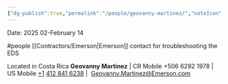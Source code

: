 ```yaml
---
{"dg-publish":true,"permalink":"/people/geovanny-martinez/","noteIcon":"","created":"2025-07-07T14:23:46.206-05:00"}
---
```


Date: 2025 02-February 14

#people 
[[Contractors/Emerson\|Emerson]] contact for troubleshooting the EDS

Located in Costa Rica
**Geovanny Martinez** | CR Mobile +506 6292 1978 |  US Mobile [+1](tel:+50662921978 "tel:+50662921978") [412 841 6238](tel:+14128416238 "tel:+14128416238") | 
[Geovanny.Martinez@Emerson.com](mailto:Geovanny.Martinez@Emerson.com "mailto:Geovanny.Martinez@Emerson.com")
